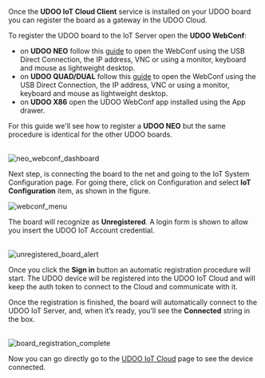 Once the **UDOO IoT Cloud Client** service is installed on your UDOO board you can register the board as a gateway in the UDOO Cloud.  

To register the UDOO board to the IoT Server open the **UDOO WebConf**:
* on **UDOO NEO** follow this [guide](https://www.udoo.org/docs-neo/Basic_Setup/Web_Control_Panel.html) to open  the WebConf using the USB Direct Connection, the IP address, VNC or using a monitor, keyboard and mouse as lightweight desktop.
* on **UDOO QUAD/DUAL** follow this [guide](https://www.udoo.org/docs/Basic_Setup/Web_Control_Panel.html) to open  the WebConf using the USB Direct Connection, the IP address, VNC or using a monitor, keyboard and mouse as lightweight desktop.
* on **UDOO X86** open the UDOO WebConf app installed using the App drawer.

For this guide we'll see how to register a **UDOO NEO** but the same procedure is identical for the other UDOO boards.

</br>

<img src="../img/04_neo_webconf_dashboard.png" alt="neo_webconf_dashboard" class="img-responsive" >

</br>

Next step, is connecting the board to the net and going to the IoT System Configuration page.
For going there, click on Configuration and select **IoT Configuration** item, as shown in the figure.


<img src="../img/05_webconf_menu.png" alt="webconf_menu" class="img-responsive" >

</br>

The board will recognize as **Unregistered**.
A login form is shown to allow you insert the UDOO IoT Account credential.

</br>

<img src="../img/07_unregistered_board_alert.png" alt="unregistered_board_alert" class="img-responsive" >

</br>

Once you click the **Sign in** button an automatic registration procedure will start.
The UDOO device will be registered into the UDOO IoT Cloud and will keep the auth token to connect to the Cloud and communicate with it.

Once the registration is finished, the board will automatically connect to the UDOO IoT Server, and, when ìt’s ready, you’ll see the **Connected** string in the box.  

</br>

<img src="../img/13_board_registration_complete.png" alt="board_registration_complete" class="img-responsive" >

</br>

Now you can go directly go to the [UDOO IoT Cloud](https://udoo.cloud) page to see the device connected.
